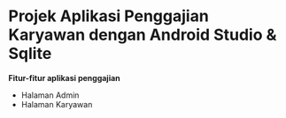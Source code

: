# Projek Aplikasi Penggajian Karyawan dengan Android Studio & Sqlite

**Fitur-fitur aplikasi penggajian**<br>
* Halaman Admin
* Halaman Karyawan
